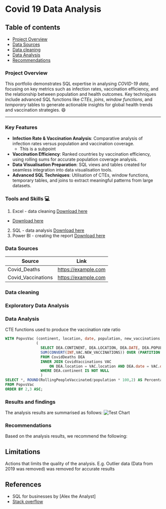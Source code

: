 # Covid 19 Data Analysis

## Table of contents
- [Project Overview](#project-overview)
- [Data Sources](#date-sources)
- [Data cleaning](#data-cleaning)
- [Data Analysis](#data-analysis)
- [Recommendations](#recommendations)

### Project Overview
This portfolio demonstrates SQL expertise in analysing *COVID-19 data*, focusing on key metrics such as infection rates, vaccination efficiency, and the relationship between population and health outcomes. Key techniques include advanced SQL functions like *CTEs*, *joins*, *window functions*, and *temporary* tables to generate actionable insights for global health trends and vaccination strategies. 😄

---

### Key Features 
- **Infection Rate & Vaccination Analysis**: Comparative analysis of infection rates versus population and vaccination coverage.
  - This is a subpoint
- **Vaccination Efficiency**: Ranked countries by vaccination efficiency, using rolling sums for accurate population coverage analysis.
- **Data Visualisation Preparation**: SQL views and tables created for seamless integration into data visualisation tools.
- **Advanced SQL Techniques**: Utilisation of CTEs, window functions, temporary tables, and joins to extract meaningful patterns from large datasets.

### Tools and Skills 💻
1. Excel - data cleaning [Download here](https://www.microsoft.com)
  - [Download here](https://www.microsoft.com)
2. SQL - data analysis [Download here](https://github.com/B77Stefan/Covid-19-Data-SQL-Analysis/blob/2818a5e5c763e4af4ff465813c374069baa7da2c/SQLQuery2.sql)
3. Power BI - creating the report [Download here](https://www.microsoft.com)

### Data Sources
|Source|Link|
|----|----|
|Covid_Deaths|https://example.com|
|Covid_Vaccinations|https://example.com|

### Data cleaning

### Exploratory Data Analysis

### Data Analysis
CTE functions used to produce the vaccination rate ratio
```SQL
WITH PopvsVac (continent, location, date, population, new_vaccinations, RollingPeopleVaccinated) AS
			  (
				SELECT DEA.CONTINENT, DEA.LOCATION, DEA.DATE, DEA.POPULATION, VAC.NEW_VACCINATIONS, 
				SUM(CONVERT(INT,VAC.NEW_VACCINATIONS)) OVER (PARTITION BY DEA.LOCATION ORDER BY DEA.LOCATION, DEA.DATE) AS ROLLINGPEOPLEVACCINATED
				FROM CovidDeaths DEA
				INNER JOIN CovidVaccinations VAC
					ON DEA.location = VAC.location AND DEA.date = VAC.date
				WHERE DEA.continent IS NOT NULL
				)
SELECT *, ROUND(RollingPeopleVaccinated/population * 100,2) AS PercentagePeopleVaccinated
FROM PopvsVac
ORDER BY 2,3 ASC;
```

### Results and findings
The analysis results are summarised as follows:
![Test Chart](https://github.com/B77Stefan/Covid-19-Data-SQL-Analysis/blob/70fb6f0419b85cb994a14c9e029fcd27d91f25e5/test_file.png)

### Recommendations
Based on the analysis results, we recommend the following:

## Limitations
Actions that limits the quality of the analysis. E.g. Outlier data (Data from 2019 was removed) was removed for accurate results

## References
- SQL for businesses by [Alex the Analyst]
- [Stack overflow](https://stackoverflow.com/)
